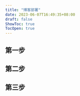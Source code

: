 ```yaml
---
title: "博客部署"
date: 2023-06-07T16:49:35+08:00
draft: false
ShowToc: true
TocOpen: true
---
```


## 第一步

## 第二步

## 第三步
